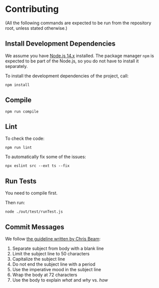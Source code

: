 # Contributing

(All the following commands are expected to be run from the repository root, unless stated
otherwise.)

## Install Development Dependencies

We assume you have [Node.js 14.x](https://nodejs.org/en/download/) installed. 
The package manager `npm` is expected to be part of the Node.js, so you do not have to install it
separately. 

To install the development dependencies of the project, call:
```
npm install
```

## Compile

```
npm run compile
```

## Lint

To check the code:
```
npm run lint
```

To automatically fix some of the issues:
```
npx eslint src --ext ts --fix
```

## Run Tests

You need to compile first.

Then run:
```
node ./out/test/runTest.js
```

## Commit Messages

We follow 
[the guideline written by Chris Beam](https://chris.beams.io/posts/git-commit/):

1) Separate subject from body with a blank line
2) Limit the subject line to 50 characters
3) Capitalize the subject line
4) Do not end the subject line with a period
5) Use the imperative mood in the subject line
6) Wrap the body at 72 characters
7) Use the body to explain *what* and *why* vs. *how*